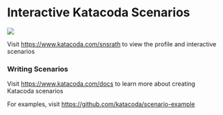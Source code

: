 # Interactive Katacoda Scenarios

[![](http://shields.katacoda.com/katacoda/snsrath/count.svg)](https://www.katacoda.com/snsrath "Get your profile on Katacoda.com")

Visit https://www.katacoda.com/snsrath to view the profile and interactive scenarios

### Writing Scenarios
Visit https://www.katacoda.com/docs to learn more about creating Katacoda scenarios

For examples, visit https://github.com/katacoda/scenario-example
